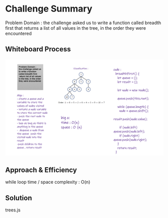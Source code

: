 # Challenge Summary
Problem Domain : 
the challenge asked us to write a function called breadth first that
 returns a list of all values in the tree, in the order they were encountered

## Whiteboard Process
![img](./17.PNG)

## Approach & Efficiency
while loop
time / space complexity : O(n)

## Solution
trees.js

